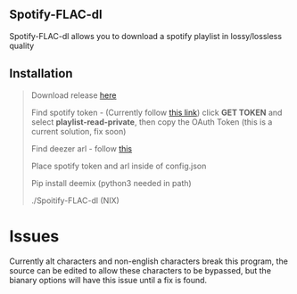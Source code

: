 ## Spotify-FLAC-dl

Spotify-FLAC-dl allows you to download a spotify playlist in lossy/lossless quality

## Installation

> Download release [here](https://github.com/LucasRitossa/Spotify-FLAC-dl/releases)
>
> Find spotify token - (Currently follow [this link](https://developer.spotify.com/console/get-playlist-tracks/?playlist_id=21THa8j9TaSGuXYNBU5tsC&user_id=spotify_espa%C3%B1a))
> click **GET TOKEN** and select **playlist-read-private**, then copy the OAuth Token (this is a current solution, fix soon)
>
> Find deezer arl - follow [this](https://www.youtube.com/watch?v=G6d70kbEscg)
> 
> Place spotify token and arl inside of config.json
>
> Pip install deemix (python3 needed in path)
>
> ./Spoitify-FLAC-dl (NIX)

# Issues

Currently alt characters and non-english characters break this program, the source can be edited to allow these characters to be bypassed,
but the bianary options will have this issue until a fix is found.
